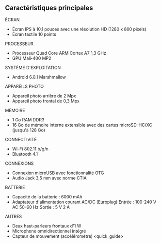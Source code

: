 ## Caractéristiques principales

ÉCRAN
* Écran IPS à 10,1 pouces avec une résolution HD (1280 x 800 pixels)
* Écran tactile 10 points

PROCESSEUR
* Processeur Quad Core ARM Cortex A7 1,3 GHz
* GPU Mali-400 MP2

SYSTÈME D'EXPLOITATION
* Android 6.0.1 Marshmallow

APPAREILS PHOTO
* Appareil photo arrière de 2 Mpx
* Appareil photo frontal de 0,3 Mpx

MÉMOIRE
* 1 Go RAM DDR3
* 16 Go de mémoire interne extensible avec des cartes microSD-HC/XC (jusqu'à 128 Go)

CONNECTIVITÉ
* Wi-Fi 802.11 b/g/n
* Bluetooth 4.1

CONNEXIONS
* Connexion microUSB avec fonctionnalité OTG
* Audio Jack 3,5 mm avec norme CTIA

BATTERIE
* Capacité de la batterie : 6000 mAh
* Adaptateur d'alimentation courant AC/DC (Europlug) Entrée : 100-240 V AC 50-60 Hz Sortie : 5 V 2 A

AUTRES
* Deux haut-parleurs frontaux d'1 W
* Microphone omnidirectionnel intégré
* Capteur de mouvement (accéléromètre)
<quick_guide> 
